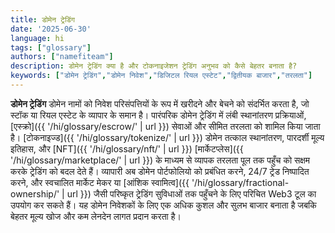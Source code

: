 ```yaml
---
title: डोमेन ट्रेडिंग
date: '2025-06-30'
language: hi
tags: ["glossary"]
authors: ["namefiteam"]
description: डोमेन ट्रेडिंग क्या है और टोकनाइजेशन ट्रेडिंग अनुभव को कैसे बेहतर बनाता है?
keywords: ["डोमेन ट्रेडिंग","डोमेन निवेश","डिजिटल रियल एस्टेट","द्वितीयक बाजार","तरलता"]
---
```


**डोमेन ट्रेडिंग** डोमेन नामों को निवेश परिसंपत्तियों के रूप में खरीदने और बेचने को संदर्भित करता है, जो स्टॉक या रियल एस्टेट के व्यापार के समान है। पारंपरिक डोमेन ट्रेडिंग में लंबी स्थानांतरण प्रक्रियाओं, [एस्क्रो]({{ '/hi/glossary/escrow/' | url }}) सेवाओं और सीमित तरलता को शामिल किया जाता है। [टोकनाइज्ड]({{ '/hi/glossary/tokenize/' | url }}) डोमेन तत्काल स्थानांतरण, पारदर्शी मूल्य इतिहास, और [NFT]({{ '/hi/glossary/nft/' | url }}) [मार्केटप्लेस]({{ '/hi/glossary/marketplace/' | url }}) के माध्यम से व्यापक तरलता पूल तक पहुँच को सक्षम करके ट्रेडिंग को बदल देते हैं। व्यापारी अब डोमेन पोर्टफोलियो को प्रबंधित करने, 24/7 ट्रेड निष्पादित करने, और स्वचालित मार्केट मेकर या [आंशिक स्वामित्व]({{ '/hi/glossary/fractional-ownership/' | url }}) जैसी परिष्कृत ट्रेडिंग सुविधाओं तक पहुँचने के लिए परिचित Web3 टूल का उपयोग कर सकते हैं। यह डोमेन निवेशकों के लिए एक अधिक कुशल और सुलभ बाजार बनाता है जबकि बेहतर मूल्य खोज और कम लेनदेन लागत प्रदान करता है।